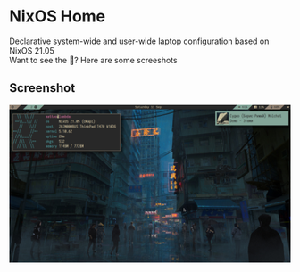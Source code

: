 # NixOS Home
Declarative system-wide and user-wide laptop configuration based on NixOS 21.05  
Want to see the :rice:? Here are some screeshots

## Screenshot
![Screenshot1](./screenshots/1631378874.png)

